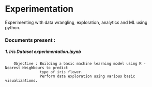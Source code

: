 # Experimentation
Experimenting with data wrangling, exploration, analytics and ML using python.

### Documents present :
  ##### 1. Iris Dataset experimentation.ipynb
        Objective : Building a basic machine learning model using K - Nearest Neighbours to predict 
                    type of iris flower. 
                    Perform data exploration using various basic visualizations.
